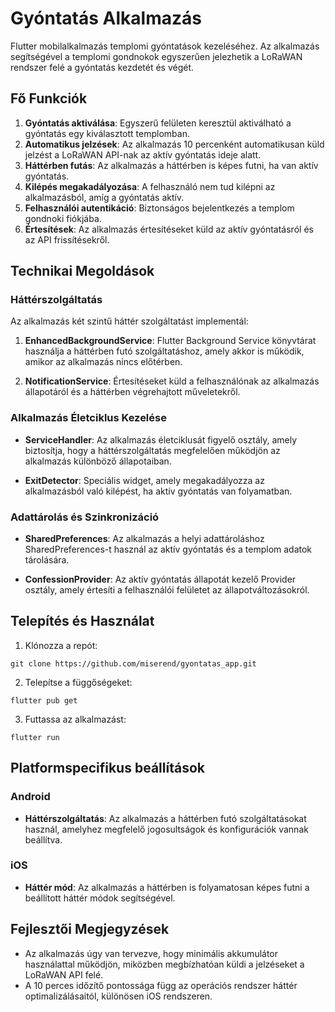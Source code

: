 # Gyóntatás Alkalmazás

Flutter mobilalkalmazás templomi gyóntatások kezeléséhez. Az alkalmazás segítségével a templomi gondnokok egyszerűen jelezhetik a LoRaWAN rendszer felé a gyóntatás kezdetét és végét.

## Fő Funkciók

1. **Gyóntatás aktiválása**: Egyszerű felületen keresztül aktiválható a gyóntatás egy kiválasztott templomban.
2. **Automatikus jelzések**: Az alkalmazás 10 percenként automatikusan küld jelzést a LoRaWAN API-nak az aktív gyóntatás ideje alatt.
3. **Háttérben futás**: Az alkalmazás a háttérben is képes futni, ha van aktív gyóntatás.
4. **Kilépés megakadályozása**: A felhasználó nem tud kilépni az alkalmazásból, amíg a gyóntatás aktív.
5. **Felhasználói autentikáció**: Biztonságos bejelentkezés a templom gondnoki fiókjába.
6. **Értesítések**: Az alkalmazás értesítéseket küld az aktív gyóntatásról és az API frissítésekről.

## Technikai Megoldások

### Háttérszolgáltatás

Az alkalmazás két szintű háttér szolgáltatást implementál:

1. **EnhancedBackgroundService**: Flutter Background Service könyvtárat használja a háttérben futó szolgáltatáshoz, amely akkor is működik, amikor az alkalmazás nincs előtérben.

2. **NotificationService**: Értesítéseket küld a felhasználónak az alkalmazás állapotáról és a háttérben végrehajtott műveletekről.

### Alkalmazás Életciklus Kezelése

- **ServiceHandler**: Az alkalmazás életciklusát figyelő osztály, amely biztosítja, hogy a háttérszolgáltatás megfelelően működjön az alkalmazás különböző állapotaiban.

- **ExitDetector**: Speciális widget, amely megakadályozza az alkalmazásból való kilépést, ha aktív gyóntatás van folyamatban.

### Adattárolás és Szinkronizáció

- **SharedPreferences**: Az alkalmazás a helyi adattároláshoz SharedPreferences-t használ az aktív gyóntatás és a templom adatok tárolására.

- **ConfessionProvider**: Az aktív gyóntatás állapotát kezelő Provider osztály, amely értesíti a felhasználói felületet az állapotváltozásokról.

## Telepítés és Használat

1. Klónozza a repót:
```
git clone https://github.com/miserend/gyontatas_app.git
```

2. Telepítse a függőségeket:
```
flutter pub get
```

3. Futtassa az alkalmazást:
```
flutter run
```

## Platformspecifikus beállítások

### Android

- **Háttérszolgáltatás**: Az alkalmazás a háttérben futó szolgáltatásokat használ, amelyhez megfelelő jogosultságok és konfigurációk vannak beállítva.

### iOS

- **Háttér mód**: Az alkalmazás a háttérben is folyamatosan képes futni a beállított háttér módok segítségével.

## Fejlesztői Megjegyzések

- Az alkalmazás úgy van tervezve, hogy minimális akkumulátor használattal működjön, miközben megbízhatóan küldi a jelzéseket a LoRaWAN API felé.
- A 10 perces időzítő pontossága függ az operációs rendszer háttér optimalizálásaitól, különösen iOS rendszeren.
